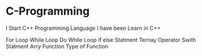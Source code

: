 # C-Programming

I Start C++ Programming Language
I have been Learn in C++

For Loop
While Loop
Do While Loop
if else Statment
Ternay Operator
Swith Statment
Arry
Function
Type of Function

